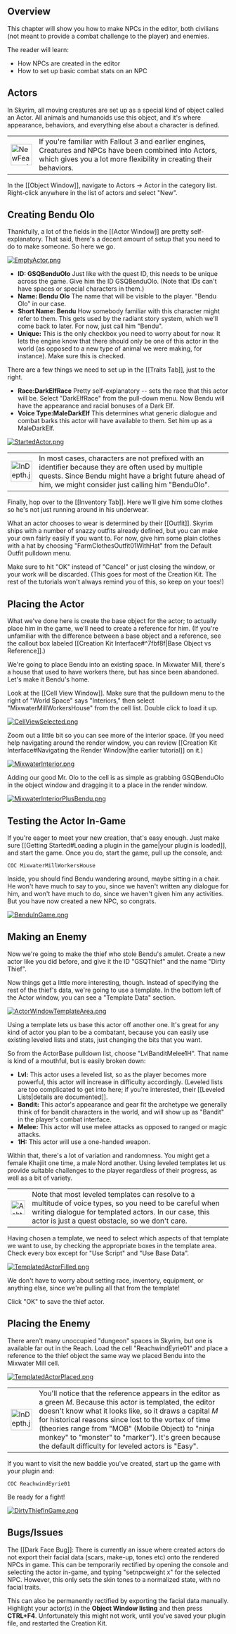 ## Overview

This chapter will show you how to make NPCs in the editor, both civilians (not meant to provide a combat challenge to the player) and enemies.

The reader will learn:
-   How NPCs are created in the editor
-   How to set up basic combat stats on an NPC

## Actors

In Skyrim, all moving creatures are set up as a special kind of object called an Actor. All animals and humanoids use this object, and it's where appearance, behaviors, and everything else about a character is defined.

<table><tbody><tr><td><a href="https://ck.uesp.net/wiki/File:NewFeature.jpg"><img alt="NewFeature.jpg" src="https://ck.uesp.net/w/images/thumb/d/dc/NewFeature.jpg/48px-NewFeature.jpg" decoding="async" width="48" height="48" srcset="https://ck.uesp.net/w/images/d/dc/NewFeature.jpg 1.5x"></a></td><td>If you're familiar with Fallout 3 and earlier engines, Creatures and NPCs have been combined into Actors, which gives you a lot more flexibility in creating their behaviors.</td></tr></tbody></table>

In the [[Object Window]], navigate to Actors -> Actor in the category list. Right-click anywhere in the list of actors and select "New".

## Creating Bendu Olo

Thankfully, a lot of the fields in the [[Actor Window]] are pretty self-explanatory. That said, there's a decent amount of setup that you need to do to make someone. So here we go.

[![EmptyActor.png](https://ck.uesp.net/w/images/thumb/2/2c/EmptyActor.png/700px-EmptyActor.png)](https://ck.uesp.net/wiki/File:EmptyActor.png)

- **ID: GSQBenduOlo** Just like with the quest ID, this needs to be unique across the game. Give him the ID GSQBenduOlo. (Note that IDs can't have spaces or special characters in them.)
- **Name: Bendu Olo** The name that will be visible to the player. "Bendu Olo" in our case.
- **Short Name: Bendu** How somebody familiar with this character might refer to them. This gets used by the radiant story system, which we'll come back to later. For now, just call him "Bendu".
- **Unique:** This is the only checkbox you need to worry about for now. It lets the engine know that there should only be one of this actor in the world (as opposed to a new type of animal we were making, for instance). Make sure this is checked.

There are a few things we need to set up in the [[Traits Tab]], just to the right.

- **Race:DarkElfRace** Pretty self-explanatory -- sets the race that this actor will be. Select "DarkElfRace" from the pull-down menu. Now Bendu will have the appearance and racial bonuses of a Dark Elf.
- **Voice Type:MaleDarkElf** This determines what generic dialogue and combat barks this actor will have available to them. Set him up as a MaleDarkElf.

[![StartedActor.png](https://ck.uesp.net/w/images/thumb/4/44/StartedActor.png/600px-StartedActor.png)](https://ck.uesp.net/wiki/File:StartedActor.png)

<table><tbody><tr><td><a href="https://ck.uesp.net/wiki/File:InDepth.jpg"><img alt="InDepth.jpg" src="https://ck.uesp.net/w/images/thumb/0/0b/InDepth.jpg/48px-InDepth.jpg" decoding="async" width="48" height="48" srcset="https://ck.uesp.net/w/images/0/0b/InDepth.jpg 1.5x"></a></td><td>In most cases, characters are not prefixed with an identifier because they are often used by multiple quests. Since Bendu might have a bright future ahead of him, we might consider just calling him "BenduOlo".</td></tr></tbody></table>

Finally, hop over to the [[Inventory Tab]]. Here we'll give him some clothes so he's not just running around in his underwear.

What an actor chooses to wear is determined by their [[Outfit]]. Skyrim ships with a number of snazzy outfits already defined, but you can make your own fairly easily if you want to. For now, give him some plain clothes with a hat by choosing "FarmClothesOutfit01WithHat" from the Default Outfit pulldown menu.

Make sure to hit "OK" instead of "Cancel" or just closing the window, or your work will be discarded. (This goes for most of the Creation Kit. The rest of the tutorials won't always remind you of this, so keep on your toes!)

## Placing the Actor

What we've done here is create the base object for the actor; to actually place him in the game, we'll need to create a reference for him. (If you're unfamiliar with the difference between a base object and a reference, see the callout box labeled [[Creation Kit Interface#^7fbf8f|Base Object vs Reference]].)

We're going to place Bendu into an existing space. In Mixwater Mill, there's a house that used to have workers there, but has since been abandoned. Let's make it Bendu's home.

Look at the [[Cell View Window]]. Make sure that the pulldown menu to the right of "World Space" says "Interiors," then select "MixwaterMillWorkersHouse" from the cell list. Double click to load it up.

[![CellViewSelected.png](https://ck.uesp.net/w/images/thumb/1/17/CellViewSelected.png/600px-CellViewSelected.png)](https://ck.uesp.net/wiki/File:CellViewSelected.png)

Zoom out a little bit so you can see more of the interior space. (If you need help navigating around the render window, you can review [[Creation Kit Interface#Navigating the Render Window|the earlier tutorial]] on it.)

[![MixwaterInterior.png](https://ck.uesp.net/w/images/thumb/6/61/MixwaterInterior.png/500px-MixwaterInterior.png)](https://ck.uesp.net/wiki/File:MixwaterInterior.png)

Adding our good Mr. Olo to the cell is as simple as grabbing GSQBenduOlo in the object window and dragging it to a place in the render window.

[![MixwaterInteriorPlusBendu.png](https://ck.uesp.net/w/images/thumb/5/56/MixwaterInteriorPlusBendu.png/500px-MixwaterInteriorPlusBendu.png)](https://ck.uesp.net/wiki/File:MixwaterInteriorPlusBendu.png)

## Testing the Actor In-Game

If you're eager to meet your new creation, that's easy enough. Just make sure [[Getting Started#Loading a plugin in the game|your plugin is loaded]], and start the game. Once you do, start the game, pull up the console, and:

```
COC MixwaterMillWorkersHouse

```

Inside, you should find Bendu wandering around, maybe sitting in a chair. He won't have much to say to you, since we haven't written any dialogue for him, and won't have much to do, since we haven't given him any activities. But you have now created a new NPC, so congrats.

[![BenduInGame.png](https://ck.uesp.net/w/images/thumb/f/f0/BenduInGame.png/500px-BenduInGame.png)](https://ck.uesp.net/wiki/File:BenduInGame.png)

## Making an Enemy
Now we're going to make the thief who stole Bendu's amulet. Create a new actor like you did before, and give it the ID "GSQThief" and the name "Dirty Thief".

Now things get a little more interesting, though. Instead of specifying the rest of the thief's data, we're going to use a template. In the bottom left of the Actor window, you can see a "Template Data" section.

[![ActorWindowTemplateArea.png](https://ck.uesp.net/w/images/thumb/7/7d/ActorWindowTemplateArea.png/600px-ActorWindowTemplateArea.png)](https://ck.uesp.net/wiki/File:ActorWindowTemplateArea.png)

Using a template lets us base this actor off another one. It's great for any kind of actor you plan to be a combatant, because you can easily use existing leveled lists and stats, just changing the bits that you want.

So from the ActorBase pulldown list, choose "LvlBanditMelee1H". That name is kind of a mouthful, but is easily broken down:

-   **Lvl:** This actor uses a leveled list, so as the player becomes more powerful, this actor will increase in difficulty accordingly. (Leveled lists are too complicated to get into here; if you're interested, their [[Leveled Lists|details are documented]].
-   **Bandit:** This actor's appearance and gear fit the archetype we generally think of for bandit characters in the world, and will show up as "Bandit" in the player's combat interface.
-   **Melee:** This actor will use melee attacks as opposed to ranged or magic attacks.
-   **1H:** This actor will use a one-handed weapon.

Within that, there's a lot of variation and randomness. You might get a female Khajiit one time, a male Nord another. Using leveled templates let us provide suitable challenges to the player regardless of their progress, as well as a bit of variety.

<table><tbody><tr><td><a href="https://ck.uesp.net/wiki/File:Achtung.png"><img alt="Achtung.png" src="https://ck.uesp.net/w/images/f/f0/Achtung.png" decoding="async" width="32" height="32"></a></td><td>Note that most leveled templates can resolve to a multitude of voice types, so you need to be careful when writing dialogue for templated actors. In our case, this actor is just a quest obstacle, so we don't care.</td></tr></tbody></table>

Having chosen a template, we need to select which aspects of that template we want to use, by checking the appropriate boxes in the template area. Check every box except for "Use Script" and "Use Base Data".

[![TemplatedActorFilled.png](https://ck.uesp.net/w/images/thumb/1/16/TemplatedActorFilled.png/300px-TemplatedActorFilled.png)](https://ck.uesp.net/wiki/File:TemplatedActorFilled.png)

We don't have to worry about setting race, inventory, equipment, or anything else, since we're pulling all that from the template!

Click "OK" to save the thief actor.

## Placing the Enemy
There aren't many unoccupied "dungeon" spaces in Skyrim, but one is available far out in the Reach. Load the cell "ReachwindEyrie01" and place a reference to the thief object the same way we placed Bendu into the Mixwater Mill cell.

[![TemplatedActorPlaced.png](https://ck.uesp.net/w/images/thumb/2/27/TemplatedActorPlaced.png/500px-TemplatedActorPlaced.png)](https://ck.uesp.net/wiki/File:TemplatedActorPlaced.png)

<table><tbody><tr><td><a href="https://ck.uesp.net/wiki/File:InDepth.jpg"><img alt="InDepth.jpg" src="https://ck.uesp.net/w/images/thumb/0/0b/InDepth.jpg/48px-InDepth.jpg" decoding="async" width="48" height="48" srcset="https://ck.uesp.net/w/images/0/0b/InDepth.jpg 1.5x"></a></td><td>You'll notice that the reference appears in the editor as a green <i>M</i>. Because this actor is templated, the editor doesn't know what it looks like, so it draws a capital <i>M</i> for historical reasons since lost to the vortex of time (theories range from "MOB" (Mobile Object) to "ninja monkey" to "monster" to "marker"). It's green because the default difficulty for leveled actors is "Easy".</td></tr></tbody></table>

If you want to visit the new baddie you've created, start up the game with your plugin and:

```
COC ReachwindEyrie01

```

Be ready for a fight!

[![DirtyThiefInGame.png](https://ck.uesp.net/w/images/thumb/7/77/DirtyThiefInGame.png/500px-DirtyThiefInGame.png)](https://ck.uesp.net/wiki/File:DirtyThiefInGame.png)

## Bugs/Issues
The [[Dark Face Bug]]: There is currently an issue where created actors do not export their facial data (scars, make-up, tones etc) onto the rendered NPCs in game. This can be temporarily rectified by opening the console and selecting the actor in-game, and typing "setnpcweight x" for the selected NPC. However, this only sets the skin tones to a normalized state, with no facial traits.

This can also be permanently rectified by exporting the facial data manually. Highlight your actor(s) in the **Object Window listing** and then press **CTRL+F4**. Unfortunately this might not work, until you've saved your plugin file, and restarted the Creation Kit.